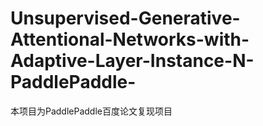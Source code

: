 # Unsupervised-Generative-Attentional-Networks-with-Adaptive-Layer-Instance-N-PaddlePaddle-
本项目为PaddlePaddle百度论文复现项目
